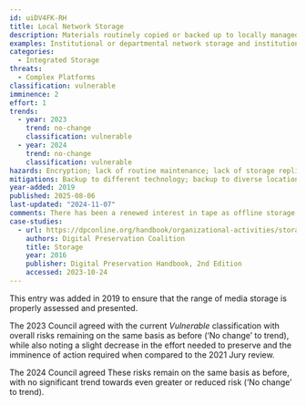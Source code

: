 ```yaml
---
id: uiDV4FK-RH
title: Local Network Storage
description: Materials routinely copied or backed up to locally managed data storage facilities and able to be restored under institutional service arrangements.
examples: Institutional or departmental network storage and institutional data centers based on technologies such as (NAS) Network Attached Storage, (SAN) Storage Area Networks, Gluster FS and related.
categories:
  - Integrated Storage
threats:
  - Complex Platforms
classification: vulnerable
imminence: 2
effort: 1
trends:
  - year: 2023
    trend: no-change
    classification: vulnerable
  - year: 2024
    trend: no-change
    classification: vulnerable
hazards: Encryption; lack of routine maintenance; lack of storage replication; over-dependence on a single supplier, technology or technician; insufficient documentation; single point of failure; political or commercial interference; failure of dependencies (e.g., power supply, controller software); overly aggressive compression; poor information security; lack of integrity-checking; lack of strategic investment; lack of warranty; unenforceable warranty, encryption; Uncertainty over IPR or the presence of orphaned works.
mitigations: Backup to different technology; backup to diverse locations; documentation of assets; integrity checking; preservation planning; refreshment planning; export functionality; resilient to hacking; selection and appraisal criteria; version control; resilient funding; technology watch; enforceable warranty; disaster planning and documentation.
year-added: 2019
published: 2025-08-06
last-updated: "2024-11-07"
comments: There has been a renewed interest in tape as offline storage is the only sure protection against advanced ransomware.
case-studies:
  - url: https://dpconline.org/handbook/organizational-activities/storage
    authors: Digital Preservation Coalition
    title: Storage
    year: 2016
    publisher: Digital Preservation Handbook, 2nd Edition
    accessed: 2023-10-24
---
```

This entry was added in 2019 to ensure that the range of media storage is properly assessed and presented.

The 2023 Council agreed with the current *Vulnerable* classification with overall risks remaining on the same basis as before (‘No change’ to trend), while also noting a slight decrease in the effort needed to preserve and the imminence of action required when compared to the 2021 Jury review.

The 2024 Council agreed These risks remain on the same basis as before, with no significant trend towards even greater or reduced risk (‘No change’ to trend).
